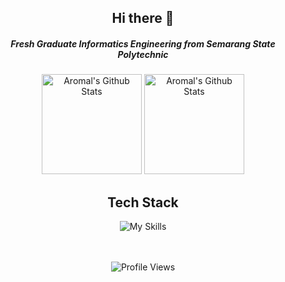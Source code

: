 <div align="center">
  <h2>Hi there 👋</h2>

  <h5>Fresh Graduate Informatics Engineering from Semarang State Polytechnic</h5>

  <img
    height="160"
    alt="Aromal's Github Stats"
    src="https://github-readme-stats.vercel.app/api?username=dafariski77&show_icons=true&theme=tokyonight&count_private=true"
  />
  <img
    alt="Aromal's Github Stats"
    height="160"
    src="https://github-readme-stats.vercel.app/api/top-langs/?username=dafariski77&layout=compact&theme=tokyonight"
  />

  <h2>Tech Stack</h2>
  
![My Skills](https://simpleskill.icons.workers.dev/svg?i=typescript,next.js,react,tailwindcss,shadcnui,reactquery,prisma,socketdotio,zod)

  <br /><br />
  <img src="https://komarev.com/ghpvc/?username=dafariski77&abbreviated=true" alt="Profile Views">
    
  <!--START_SECTION:waka

```rust
From: 16 August 2023 - To: 13 June 2025

Total Time: 2,166 hrs 38 mins

TypeScript                 1,224 hrs 45 mins██████████████░░░░░░░░░░░   56.10 %
JavaScript                 347 hrs 43 mins ████░░░░░░░░░░░░░░░░░░░░░   15.93 %
PHP                        300 hrs 42 mins ███▒░░░░░░░░░░░░░░░░░░░░░   13.77 %
Python                     130 hrs 59 mins █▓░░░░░░░░░░░░░░░░░░░░░░░   06.00 %
Bash                       25 hrs 40 mins  ▒░░░░░░░░░░░░░░░░░░░░░░░░   01.18 %
```

END_SECTION:waka-->
</div>
